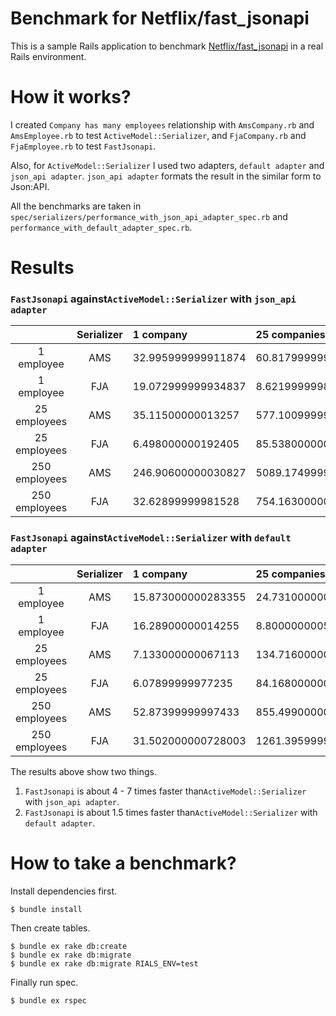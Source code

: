 # Benchmark for Netflix/fast_jsonapi

This is a sample Rails application to benchmark [Netflix/fast_jsonapi](https://github.com/Netflix/fast_jsonapi) in a real Rails environment. 

# How it works?
I created `Company has many employees` relationship with `AmsCompany.rb` and `AmsEmployee.rb` to test `ActiveModel::Serializer`,  and `FjaCompany.rb` and `FjaEmployee.rb` to test `FastJsonapi`.

Also, for `ActiveModel::Serializer` I used two adapters, `default adapter` and `json_api adapter`. `json_api adapter` formats the result in the similar form to Json:API.


All the benchmarks are taken in `spec/serializers/performance_with_json_api_adapter_spec.rb` and `performance_with_default_adapter_spec.rb`.  

# Results

### `FastJsonapi` against`ActiveModel::Serializer` with `json_api adapter`

|  | Serializer | 1 company | 25 companies |
|:-----------:|:------------:|:------------|:------------|
| 1 employee | AMS | 32.995999999911874 | 60.81799999992654 |
| 1 employee | FJA | 19.072999999934837 | 8.621999999832042 |
| 25 employees | AMS | 35.11500000013257 | 577.1009999998569 |
| 25 employees | FJA | 6.498000000192405 | 85.53800000026968 |
| 250 employees | AMS | 246.90600000030827 | 5089.174999999614 |
| 250 employees | FJA | 32.62899999981528 | 754.1630000000623 |

### `FastJsonapi` against`ActiveModel::Serializer` with `default adapter`

|  | Serializer | 1 company | 25 companies |
|:-----------:|:------------:|:------------|:------------|
| 1 employee | AMS | 15.873000000283355 | 24.73100000042905 |
| 1 employee | FJA | 16.28900000014255 | 8.800000000519503 |
| 25 employees | AMS | 7.133000000067113 | 134.71600000048056 |
| 25 employees | FJA | 6.07899999977235 | 84.16800000031799 |
| 250 employees | AMS | 52.87399999997433 | 855.4990000002363 |
| 250 employees | FJA | 31.502000000728003 | 1261.395999999877 |

The results above show two things.

1. `FastJsonapi` is about 4 - 7 times faster than`ActiveModel::Serializer` with `json_api adapter`.
2. `FastJsonapi` is about 1.5 times faster than`ActiveModel::Serializer` with `default adapter`. 

# How to take a benchmark?

Install dependencies first.

```
$ bundle install 
```

Then create tables.

```
$ bundle ex rake db:create
$ bundle ex rake db:migrate
$ bundle ex rake db:migrate RIALS_ENV=test 
```

Finally run spec.

```
$ bundle ex rspec
```
